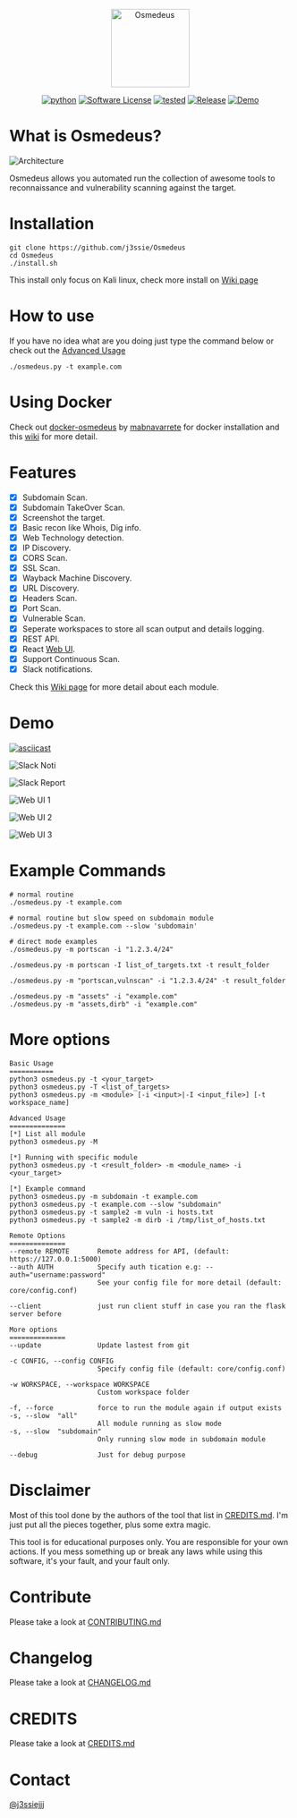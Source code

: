 <p align="center">
  <img alt="Osmedeus" src="https://image.flaticon.com/icons/svg/108/108669.svg" height="140" />
  <p align="center">
    <a href="https://github.com/j3ssie/Osmedeus"><img alt="python" src="https://img.shields.io/badge/python-3.6%2B-blue.svg"></a>
    <a href=""><img alt="Software License" src="https://img.shields.io/badge/license-MIT-brightgreen.svg?style=flat-square"></a>
    <a href=""><img alt="tested" src="https://img.shields.io/badge/tested-Kali%20Linux-green.svg"></a>
    <a href="https://github.com/j3ssie/Osmedeus"><img alt="Release" src="https://img.shields.io/badge/version-1.3-red.svg"></a>
    <a href="https://youtu.be/8L5BAyyrNc0"><img alt="Demo" src="https://img.shields.io/badge/demo-youtube-blue.svg"></a>
  </p>
</p>


# What is Osmedeus?

![Architecture](https://raw.githubusercontent.com/j3ssie/Osmedeus/master/imgs/Osmedeus-architecture.png)

Osmedeus allows you automated run the collection of awesome tools to reconnaissance and vulnerability scanning against the target.

# Installation
```
git clone https://github.com/j3ssie/Osmedeus
cd Osmedeus
./install.sh
```
This install only focus on Kali linux, check more install on [Wiki page](https://github.com/j3ssie/Osmedeus/wiki)

# How to use
If you have no idea what are you doing just type the command below or check out the [Advanced Usage](https://github.com/j3ssie/Osmedeus/wiki/Advanced-Usage)
```
./osmedeus.py -t example.com
```

# Using Docker 
Check out [docker-osmedeus](https://github.com/mablanco/docker-osmedeus) by [mabnavarrete](https://twitter.com/mabnavarrete) for docker installation and this [wiki](https://github.com/j3ssie/Osmedeus/wiki/Using-Docker) for more detail.

# Features
- [x] Subdomain Scan.
- [x] Subdomain TakeOver Scan.
- [x] Screenshot the target.
- [x] Basic recon like Whois, Dig info.
- [x] Web Technology detection.
- [x] IP Discovery.
- [x] CORS Scan.
- [x] SSL Scan.
- [x] Wayback Machine Discovery.
- [x] URL Discovery.
- [x] Headers Scan.
- [x] Port Scan.
- [x] Vulnerable Scan.
- [x] Seperate workspaces to store all scan output and details logging.
- [x] REST API.
- [x] React [Web UI](https://github.com/j3ssie/Osmedeus/wiki/Web-UI).
- [x] Support Continuous Scan.
- [x] Slack notifications.

Check this [Wiki page](https://github.com/j3ssie/Osmedeus/wiki/Module-In-Depth) for more detail about each module.

# Demo
[![asciicast](https://asciinema.org/a/230164.svg)](https://asciinema.org/a/230164)

![Slack Noti](https://raw.githubusercontent.com/j3ssie/Osmedeus/master/imgs/slack_noti.png)

![Slack Report](https://raw.githubusercontent.com/j3ssie/Osmedeus/master/imgs/slack_report.png)

![Web UI 1](https://raw.githubusercontent.com/j3ssie/Osmedeus/master/imgs/osmedeus-1.png)

![Web UI 2](https://raw.githubusercontent.com/j3ssie/Osmedeus/master/imgs/osmedeus-2.png)

![Web UI 3](https://raw.githubusercontent.com/j3ssie/Osmedeus/master/imgs/osmedeus-3.png)


# Example Commands
```
# normal routine
./osmedeus.py -t example.com

# normal routine but slow speed on subdomain module
./osmedeus.py -t example.com --slow 'subdomain'

# direct mode examples
./osmedeus.py -m portscan -i "1.2.3.4/24"

./osmedeus.py -m portscan -I list_of_targets.txt -t result_folder

./osmedeus.py -m "portscan,vulnscan" -i "1.2.3.4/24" -t result_folder

./osmedeus.py -m "assets" -i "example.com"
./osmedeus.py -m "assets,dirb" -i "example.com"

```

# More options

```
Basic Usage
===========
python3 osmedeus.py -t <your_target>
python3 osmedeus.py -T <list_of_targets>
python3 osmedeus.py -m <module> [-i <input>|-I <input_file>] [-t workspace_name]

Advanced Usage
==============
[*] List all module
python3 osmedeus.py -M

[*] Running with specific module
python3 osmedeus.py -t <result_folder> -m <module_name> -i <your_target>

[*] Example command
python3 osmedeus.py -m subdomain -t example.com
python3 osmedeus.py -t example.com --slow "subdomain"
python3 osmedeus.py -t sample2 -m vuln -i hosts.txt
python3 osmedeus.py -t sample2 -m dirb -i /tmp/list_of_hosts.txt

Remote Options
==============
--remote REMOTE       Remote address for API, (default: https://127.0.0.1:5000)
--auth AUTH           Specify auth tication e.g: --auth="username:password"
                      See your config file for more detail (default: core/config.conf)

--client              just run client stuff in case you ran the flask server before

More options
==============
--update              Update lastest from git

-c CONFIG, --config CONFIG
                      Specify config file (default: core/config.conf)

-w WORKSPACE, --workspace WORKSPACE
                      Custom workspace folder

-f, --force           force to run the module again if output exists
-s, --slow  "all"
                      All module running as slow mode
-s, --slow  "subdomain"
                      Only running slow mode in subdomain module

--debug               Just for debug purpose

```


# Disclaimer
Most of this tool done by the authors of the tool that list in [CREDITS.md](https://github.com/j3ssie/Osmedeus/blob/master/CREDITS.md).
I'm just put all the pieces together, plus some extra magic.

This tool is for educational purposes only. You are responsible for your own actions. If you mess something up or break any laws while using this software, it's your fault, and your fault only.

# Contribute
Please take a look at [CONTRIBUTING.md](https://github.com/j3ssie/Osmedeus/blob/master/CONTRIBUTING.md)

# Changelog
Please take a look at [CHANGELOG.md](https://github.com/j3ssie/Osmedeus/blob/master/CHANGELOG.md)

# CREDITS
Please take a look at [CREDITS.md](https://github.com/j3ssie/Osmedeus/blob/master/CREDITS.md)


# Contact
[@j3ssiejjj](https://twitter.com/j3ssiejjj)
